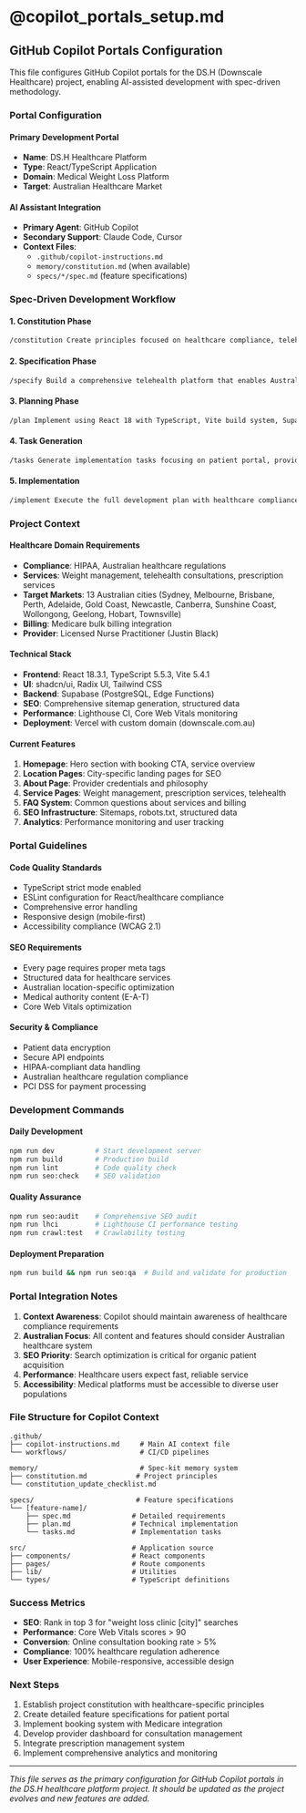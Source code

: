 # @copilot_portals_setup.md

## GitHub Copilot Portals Configuration

This file configures GitHub Copilot portals for the DS.H (Downscale Healthcare) project, enabling AI-assisted development with spec-driven methodology.

### Portal Configuration

#### Primary Development Portal
- **Name**: DS.H Healthcare Platform
- **Type**: React/TypeScript Application
- **Domain**: Medical Weight Loss Platform
- **Target**: Australian Healthcare Market

#### AI Assistant Integration
- **Primary Agent**: GitHub Copilot
- **Secondary Support**: Claude Code, Cursor
- **Context Files**: 
  - `.github/copilot-instructions.md`
  - `memory/constitution.md` (when available)
  - `specs/*/spec.md` (feature specifications)

### Spec-Driven Development Workflow

#### 1. Constitution Phase
```bash
/constitution Create principles focused on healthcare compliance, telehealth regulations, patient data security, and Australian medical standards
```

#### 2. Specification Phase  
```bash
/specify Build a comprehensive telehealth platform that enables Australian patients to access weight management services with Medicare bulk billing, online consultations, and prescription management
```

#### 3. Planning Phase
```bash
/plan Implement using React 18 with TypeScript, Vite build system, Supabase backend, shadcn/ui components, Tailwind CSS with healthcare-appropriate styling, and comprehensive SEO optimization for Australian medical search terms
```

#### 4. Task Generation
```bash
/tasks Generate implementation tasks focusing on patient portal, provider dashboard, appointment scheduling, prescription management, and compliance features
```

#### 5. Implementation
```bash
/implement Execute the full development plan with healthcare compliance and Australian regulations in mind
```

### Project Context

#### Healthcare Domain Requirements
- **Compliance**: HIPAA, Australian healthcare regulations
- **Services**: Weight management, telehealth consultations, prescription services
- **Target Markets**: 13 Australian cities (Sydney, Melbourne, Brisbane, Perth, Adelaide, Gold Coast, Newcastle, Canberra, Sunshine Coast, Wollongong, Geelong, Hobart, Townsville)
- **Billing**: Medicare bulk billing integration
- **Provider**: Licensed Nurse Practitioner (Justin Black)

#### Technical Stack
- **Frontend**: React 18.3.1, TypeScript 5.5.3, Vite 5.4.1
- **UI**: shadcn/ui, Radix UI, Tailwind CSS
- **Backend**: Supabase (PostgreSQL, Edge Functions)
- **SEO**: Comprehensive sitemap generation, structured data
- **Performance**: Lighthouse CI, Core Web Vitals monitoring
- **Deployment**: Vercel with custom domain (downscale.com.au)

#### Current Features
1. **Homepage**: Hero section with booking CTA, service overview
2. **Location Pages**: City-specific landing pages for SEO
3. **About Page**: Provider credentials and philosophy
4. **Service Pages**: Weight management, prescription services, telehealth
5. **FAQ System**: Common questions about services and billing
6. **SEO Infrastructure**: Sitemaps, robots.txt, structured data
7. **Analytics**: Performance monitoring and user tracking

### Portal Guidelines

#### Code Quality Standards
- TypeScript strict mode enabled
- ESLint configuration for React/healthcare compliance
- Comprehensive error handling
- Responsive design (mobile-first)
- Accessibility compliance (WCAG 2.1)

#### SEO Requirements
- Every page requires proper meta tags
- Structured data for healthcare services
- Australian location-specific optimization
- Medical authority content (E-A-T)
- Core Web Vitals optimization

#### Security & Compliance
- Patient data encryption
- Secure API endpoints
- HIPAA-compliant data handling
- Australian healthcare regulation compliance
- PCI DSS for payment processing

### Development Commands

#### Daily Development
```bash
npm run dev          # Start development server
npm run build        # Production build
npm run lint         # Code quality check
npm run seo:check    # SEO validation
```

#### Quality Assurance
```bash
npm run seo:audit    # Comprehensive SEO audit
npm run lhci         # Lighthouse CI performance testing
npm run crawl:test   # Crawlability testing
```

#### Deployment Preparation
```bash
npm run build && npm run seo:qa  # Build and validate for production
```

### Portal Integration Notes

1. **Context Awareness**: Copilot should maintain awareness of healthcare compliance requirements
2. **Australian Focus**: All content and features should consider Australian healthcare system
3. **SEO Priority**: Search optimization is critical for organic patient acquisition
4. **Performance**: Healthcare users expect fast, reliable service
5. **Accessibility**: Medical platforms must be accessible to diverse user populations

### File Structure for Copilot Context

```
.github/
├── copilot-instructions.md     # Main AI context file
└── workflows/                  # CI/CD pipelines

memory/                         # Spec-kit memory system
├── constitution.md            # Project principles
└── constitution_update_checklist.md

specs/                         # Feature specifications
└── [feature-name]/
    ├── spec.md               # Detailed requirements
    ├── plan.md               # Technical implementation
    └── tasks.md              # Implementation tasks

src/                          # Application source
├── components/               # React components
├── pages/                    # Route components
├── lib/                      # Utilities
└── types/                    # TypeScript definitions
```

### Success Metrics

- **SEO**: Rank in top 3 for "weight loss clinic [city]" searches
- **Performance**: Core Web Vitals scores > 90
- **Conversion**: Online consultation booking rate > 5%
- **Compliance**: 100% healthcare regulation adherence
- **User Experience**: Mobile-responsive, accessible design

### Next Steps

1. Establish project constitution with healthcare-specific principles
2. Create detailed feature specifications for patient portal
3. Implement booking system with Medicare integration
4. Develop provider dashboard for consultation management
5. Integrate prescription management system
6. Implement comprehensive analytics and monitoring

---

*This file serves as the primary configuration for GitHub Copilot portals in the DS.H healthcare platform project. It should be updated as the project evolves and new features are added.*